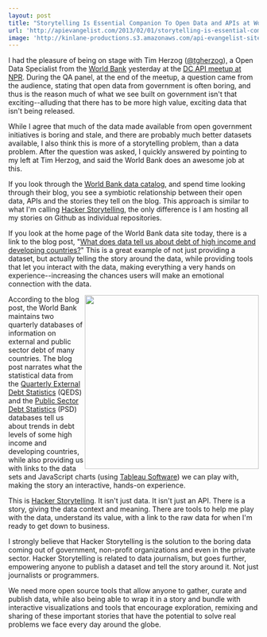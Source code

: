 ```yaml
---
layout: post
title: "Storytelling Is Essential Companion To Open Data and APIs at World Bank"
url: 'http://apievangelist.com/2013/02/01/storytelling-is-essential-companion-to-open-data-and-apis-at-world-bank/'
image: 'http://kinlane-productions.s3.amazonaws.com/api-evangelist-site/blog/The-World-Bank-Logo.png'
---
```


[<img src="https://s3.amazonaws.com/kinlane-productions/api-evangelist/world-bank/The-World-Bank-Logo.png" alt="" align="right" />][1]

I had the pleasure of being on stage with Tim Herzog ([@tgherzog][2]), a Open Data Specialist from the [World Bank][3] yesterday at the [DC API meetup at NPR][4]. During the QA panel, at the end of the meetup, a question came from the audience, stating that open data from government is often boring, and thus is the reason much of what we see built on government isn't that exciting--alluding that there has to be more high value, exciting data that isn't being released.

While I agree that much of the data made available from open government initiatives is boring and stale, and there are probably much better datasets available, I also think this is more of a storytelling problem, than a data problem. After the question was asked, I quickly answered by pointing to my left at Tim Herzog, and said the World Bank does an awesome job at this.

If you look through the [World Bank data catalog][1], and spend time looking through their blog, you see a symbiotic relationship between their open data, APIs and the stories they tell on the blog. This approach is similar to what I'm calling [Hacker Storytelling][5], the only difference is I am hosting all my stories on Github as individual repositories.

If you look at the home page of the World Bank data site today, there is a link to the blog post, "[What does data tell us about debt of high income and developing countries?][6]" This is a great example of not just providing a dataset, but actually telling the story around the data, while providing tools that let you interact with the data, making everything a very hands on experience--increasing the chances users will make an emotional connection with the data.

[<img src="https://s3.amazonaws.com/kinlane-productions/api-evangelist/world-bank/World-Bank-Exernal-Debt-to-GDP-Ratio.png" alt="" width="350" align="right" />][6]

According to the blog post, the World Bank maintains two quarterly databases of information on external and public sector debt of many countries. The blog post narrates what the statistical data from the [Quarterly External Debt Statistics][7] (QEDS) and the [Public Sector Debt Statistics][8] (PSD) databases tell us about trends in debt levels of some high income and developing countries, while also providing us with links to the data sets and JavaScript charts (using [Tableau Software][9]) we can play with, making the story an interactive, hands-on experience.

This is [Hacker Storytelling][5]. It isn't just data. It isn't just an API. There is a story, giving the data context and meaning. There are tools to help me play with the data, understand its value, with a link to the raw data for when I'm ready to get down to business.

I strongly believe that Hacker Storytelling is the solution to the boring data coming out of government, non-profit organizations and even in the private sector. Hacker Storytelling is related to data journalism, but goes further, empowering anyone to publish a dataset and tell the story around it. Not just journalists or programmers.

We need more open source tools that allow anyone to gather, curate and publish data, while also being able to wrap it in a story and bundle with interactive visualizations and tools that encourage exploration, remixing and sharing of these important stories that have the potential to solve real problems we face every day around the globe.

   [1]: http://data.worldbank.org/
   [2]: http://twitter.com/tgherzog
   [3]: http://worldbank.com (World Bank)
   [4]: /2013/02/01/a-conversation-about-apis-in-washington-dc/
   [5]: http://hackerstorytelling.com (Hacker Storytelling)
   [6]: http://blogs.worldbank.org/opendata/what-does-data-tell-us-about-debt-of-high-income-and-developing-countries
   [7]: http://worldbank.org/qeds
   [8]: http://worldbank.org/qpsd
   [9]: http://www.tableausoftware.com

